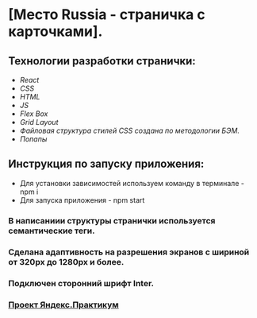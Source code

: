 # **[Место Russia - страничка с карточками].**
## **Технологии разработки странички:**
* _React_
* _СSS_
* _HTML_
* _JS_
* _Flex Box_
* _Grid Layout_
* _Файловая структура стилей CSS создана по методологии БЭМ._
* _Попапы_

## **Инструкция по запуску приложения:**
* Для установки зависимостей используем команду в терминале - npm i
* Для запуска приложения - npm start

### В написаниии структуры странички используется семантические теги.
### Сделана адаптивность на разрешения экранов с шириной от 320px до 1280px и более.
### Подключен сторонний шрифт Inter.

### **[Проект Яндекс.Практикум](https://practicum.yandex.ru/)**